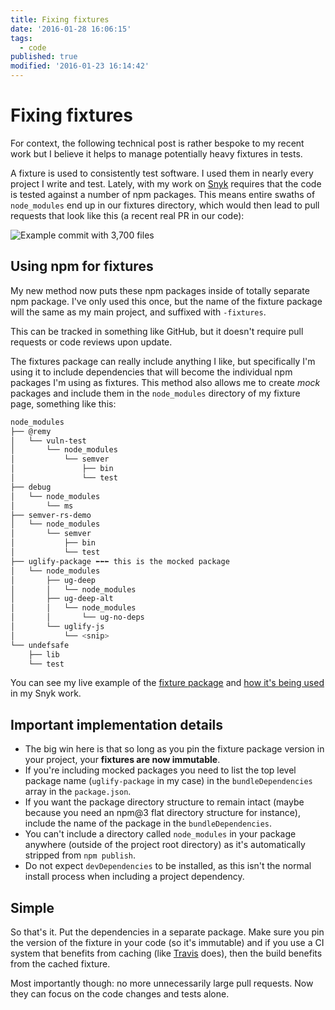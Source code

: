 ```yaml
---
title: Fixing fixtures
date: '2016-01-28 16:06:15'
tags:
  - code
published: true
modified: '2016-01-23 16:14:42'
---
```

# Fixing fixtures

For context, the following technical post is rather bespoke to my recent work but I believe it helps to manage potentially heavy fixtures in tests.

A fixture is used to consistently test software. I used them in nearly every project I write and test. Lately, with my work on [Snyk](https://snyk.io) requires that the code is tested against a number of npm packages. This means entire swaths of `node_modules` end up in our fixtures directory, which would then lead to pull requests that look like this (a recent real PR in our code):

![Example commit with 3,700 files](/images/fixtures.png)

<!--more-->

## Using npm for fixtures

My new method now puts these npm packages inside of totally separate npm package. I've only used this once, but the name of the fixture package will the same as my main project, and suffixed with `-fixtures`.

This can be tracked in something like GitHub, but it doesn't require pull requests or code reviews upon update.

The fixtures package can really include anything I like, but specifically I'm using it to include dependencies that will become the individual npm packages I'm using as fixtures. This method also allows me to create *mock* packages and include them in the `node_modules` directory of my fixture page, something like this:

```bash
node_modules
├── @remy
│   └── vuln-test
│       └── node_modules
│           └── semver
│               ├── bin
│               └── test
├── debug
│   └── node_modules
│       └── ms
├── semver-rs-demo
│   └── node_modules
│       └── semver
│           ├── bin
│           └── test
├── uglify-package ⬅⬅⬅ this is the mocked package
│   └── node_modules
│       ├── ug-deep
│       │   └── node_modules
│       ├── ug-deep-alt
│       │   └── node_modules
│       │       └── ug-no-deps
│       └── uglify-js
│           └── <snip>
└── undefsafe
    ├── lib
    └── test
```

You can see my live example of the [fixture package](https://github.com/Snyk/snyk-resolve-deps-fixtures) and [how it's being used](https://github.com/Snyk/resolve-deps/blob/master/test/deps.test.js#L4-L7) in my Snyk work.

## Important implementation details

- The big win here is that so long as you pin the fixture package version in your project, your **fixtures are now immutable**.
- If you're including mocked packages you need to list the top level package name (`uglify-package` in my case) in the `bundleDependencies` array in the `package.json`.
- If you want the package directory structure to remain intact (maybe because you need an npm@3 flat directory structure for instance), include the name of the package in the `bundleDependencies`.
- You can't include a directory called `node_modules` in your package anywhere (outside of the project root directory) as it's automatically stripped from `npm publish`.
- Do not expect `devDependencies` to be installed, as this isn't the normal install process when including a project dependency.

## Simple

So that's it. Put the dependencies in a separate package. Make sure you pin the version of the fixture in your code (so it's immutable) and if you use a CI system that benefits from caching (like [Travis](https://travis-ci.org) does), then the build benefits from the cached fixture.

Most importantly though: no more unnecessarily large pull requests. Now they can focus on the code changes and tests alone.
